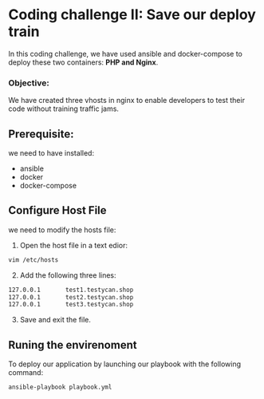# Coding challenge II: Save our deploy train
 
In this coding challenge, we have used ansible and docker-compose to deploy these two containers: **PHP and Nginx**.

### Objective:

We have created three vhosts in nginx to enable developers to test their code without training traffic jams.

## Prerequisite:

we need to have installed:

- ansible
- docker
- docker-compose

## Configure Host File

we need to modify the hosts file:

1. Open the host file in a text edior:

```sh
vim /etc/hosts
```
2. Add the following three lines:

```sh
127.0.0.1       test1.testycan.shop
127.0.0.1       test2.testycan.shop
127.0.0.1       test3.testycan.shop
```

3. Save and exit the file.


##  Runing the envirenoment 

To deploy our application by launching our playbook with the following command:

```sh
ansible-playbook playbook.yml 
```

